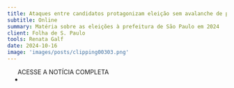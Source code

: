 ```yaml
---
title: Ataques entre candidatos protagonizam eleição sem avalanche de posts contra urnas
subtitle: Online
summary: Matéria sobre as eleições à prefeitura de São Paulo em 2024
client: Folha de S. Paulo
tools: Renata Galf
date: 2024-10-16
image: 'images/posts/clipping00303.png'
---
```


<div class="post__share"><ul class="share__list list-reset">ACESSE A NOTÍCIA COMPLETA<li class="share__item" style="margin-left: 10px"><a class="share__link share__facebook" style="background: #fa5657" href="https://www1.folha.uol.com.br/poder/2024/10/ataques-entre-candidatos-protagonizam-eleicao-sem-avalanche-de-posts-contra-urnas.shtml
onclick=window.open(this.href, 'pop-up', 'left=20,top=20,width=500,height=500,toolbar=1,resizable=0'); return false;" title="Link" rel="nofolow"><i class="fa-solid fa-link"></i></a></li></ul></div>
<!-- <div class="gallery-box"><div class="gallery"><img src="/clipping/images/example-1.jpg" loading="lazy" alt="Project"><img src="/clipping/images/example-2.jpg" loading="lazy" alt="Project"></div><em>Gallery / <a href="https://www.freepik.com/" target="_blank">Freepic</a></em></div> -->
